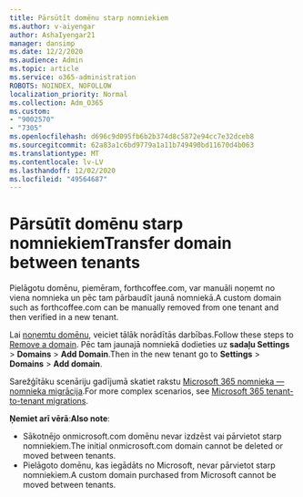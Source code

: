 ```yaml
---
title: Pārsūtīt domēnu starp nomniekiem
ms.author: v-aiyengar
author: AshaIyengar21
manager: dansimp
ms.date: 12/2/2020
ms.audience: Admin
ms.topic: article
ms.service: o365-administration
ROBOTS: NOINDEX, NOFOLLOW
localization_priority: Normal
ms.collection: Adm_O365
ms.custom:
- "9002570"
- "7305"
ms.openlocfilehash: d696c9d095fb6b2b374d8c5872e94cc7e32dceb8
ms.sourcegitcommit: 62a83a1c6bd9779a1a11b749490bd11670d4b063
ms.translationtype: MT
ms.contentlocale: lv-LV
ms.lasthandoff: 12/02/2020
ms.locfileid: "49564687"
---
```

# <a name="transfer-domain-between-tenants"></a><span data-ttu-id="a5df0-102">Pārsūtīt domēnu starp nomniekiem</span><span class="sxs-lookup"><span data-stu-id="a5df0-102">Transfer domain between tenants</span></span>

<span data-ttu-id="a5df0-103">Pielāgotu domēnu, piemēram, forthcoffee.com, var manuāli noņemt no viena nomnieka un pēc tam pārbaudīt jaunā nomniekā.</span><span class="sxs-lookup"><span data-stu-id="a5df0-103">A custom domain such as forthcoffee.com can be manually removed from one tenant and then verified in a new tenant.</span></span>

<span data-ttu-id="a5df0-104">Lai [noņemtu domēnu](https://docs.microsoft.com/microsoft-365/admin/get-help-with-domains/remove-a-domain), veiciet tālāk norādītās darbības.</span><span class="sxs-lookup"><span data-stu-id="a5df0-104">Follow these steps to [Remove a domain](https://docs.microsoft.com/microsoft-365/admin/get-help-with-domains/remove-a-domain).</span></span> <span data-ttu-id="a5df0-105">Pēc tam jaunajā nomniekā dodieties uz **sadaļu Settings**  >  **Domains**  >  **Add Domain**.</span><span class="sxs-lookup"><span data-stu-id="a5df0-105">Then in the new tenant go to **Settings** > **Domains** > **Add domain**.</span></span>

<span data-ttu-id="a5df0-106">Sarežģītāku scenāriju gadījumā skatiet rakstu [Microsoft 365 nomnieka — nomnieka migrācija](https://docs.microsoft.com/microsoft-365/enterprise/microsoft-365-tenant-to-tenant-migrations).</span><span class="sxs-lookup"><span data-stu-id="a5df0-106">For more complex scenarios, see [Microsoft 365 tenant-to-tenant migrations](https://docs.microsoft.com/microsoft-365/enterprise/microsoft-365-tenant-to-tenant-migrations).</span></span>

<span data-ttu-id="a5df0-107">**Ņemiet arī vērā**:</span><span class="sxs-lookup"><span data-stu-id="a5df0-107">**Also note**:</span></span>
- <span data-ttu-id="a5df0-108">Sākotnējo onmicrosoft.com domēnu nevar izdzēst vai pārvietot starp nomniekiem.</span><span class="sxs-lookup"><span data-stu-id="a5df0-108">The initial onmicrosoft.com domain cannot be deleted or moved between tenants.</span></span>
- <span data-ttu-id="a5df0-109">Pielāgoto domēnu, kas iegādāts no Microsoft, nevar pārvietot starp nomniekiem.</span><span class="sxs-lookup"><span data-stu-id="a5df0-109">A custom domain purchased from Microsoft cannot be moved between tenants.</span></span>